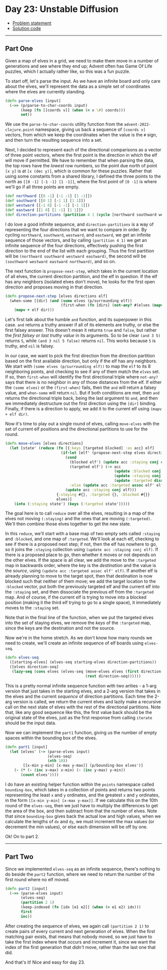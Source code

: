 # Day 23: Unstable Diffusion

* [Problem statement](https://adventofcode.com/2022/day/23)
* [Solution code](https://github.com/abyala/advent-2022-clojure/blob/master/src/advent_2022_clojure/day23.clj)

---

## Part One

Given a map of elves in a grid, we need to make them move in a number of generations and see where they end up; Advent
often has Game Of Life puzzles, which I actually rather like, so this was a fun puzzle.

To start off, let's parse the input. As we have an infinite board and only care about the elves, we'll represent the
data as a simple set of coordinates where the elves are currently standing.

```clojure
(defn parse-elves [input]
  (->> (p/parse-to-char-coords input)
       (keep (fn [[coords v]] (when (= v \#) coords)))
       set))
```

We use the `parse-to-char-coords` utility function from the `advent-2022-clojure.point` namespace, giving us back a
sequence of `[coords v]` vectors, from which we keep the coordinates when the value is the `#` sign, and then turn the
resulting sequence into a set.

Next, I decided to represent each of the directional comparisons as a vector of three point vectors, where the first
point is the direction in which the elf will move if permitted. We have to remember that when parsing the data, the
top rows have the _lowest_ row numbers, so the point due north of point `[x y]` is at `[x (dec y)]`, which is common
for these puzzles. Rather that using some constants from a shared library, I defined the three points to the north as
`[[0 -1] [-1 -1] [1 -1]]`, where the first point of `[0 -1]` is where we'll go if all three points are empty.

```clojure
(def northward [[0 -1] [-1 -1] [1 -1]])
(def southward [[0 1] [-1 1] [1 1]])
(def westward [[-1 0] [-1 -1] [-1 1]])
(def eastward [[1 0] [1 -1] [1 1]])
(def direction-partitions (partition 4 1 (cycle [northward southward westward eastward])))
```

I do love a good infinite sequence, and `direction-partitions` is a way of representing the four directions that we
want to compare in order. By cycling `northward`, `southward`, `westward`, and `eastward`, we get an infinite sequence
of those vectors, and by calling `(partition 4 1)` we get an infinite sequence of the four directions, effectively
pushing the first direction to the end of the list with each grouping. Thus the first partition will be
`(northward southward westward eastward)`, the second will be `(southward westward eastward northward)`, and so on.

The next function is `propose-next-step`, which takes in the current location of all elves, the current direction
partition, and the elf in question. If the elf has any neighbors (isolated elves don't move), he looks for the first
open direction and proposes moving in that direction.

```clojure
(defn propose-next-step [elves directions elf]
  (when-some [[dir] (and (some elves (p/surrounding elf))
                         (first-when (fn [dirs] (not-any? #(elves (mapv + elf %)) dirs)) directions))]
    (mapv + elf dir)))
```

Let's first talk about the humble `and` function, and its superpower in this case. `and` returns a truthy answer if all
of its elements are truthy, or else the first falsey answer. This doesn't mean it returns `true` and `false`, but
rather the _first falsey or last truthy value_ in its arguments. So to be clear `(and 3 5)` returns `5`, while
`(and 3 nil 5 false)` returns `nil`. This works because `5` is truthy, and `nil` is falsey.

In our case, we want to pick the first direction from the direction partition based on the first available direction,
but only if the elf has any neighbors. We start with `(some elves (p/surrounding elf))` to map the `elf` to its 8
neighboring points, and checking to see if any of them match the `elves` set. If so, then `first-when` will identify
the first directional triple where `not-any?` says that there is no neighbor in any of those distances from the elf.
If either the `(some elves)` or the `(first-when)` fails, then the `and` will return a falsey value, and `when-some`
will return `nil`. But if both conditions are met, then `and` returns the directional triple back, being the last
argument to `and`, and then we immediately destructure out the first direction using the `[dir]` binding. Finally, if
there is a direction to apply, we add it to the current elf using `(mapv + elf dir)`.

Now it's time to play out a single round of elves, calling `move-elves` with the set of current elf positions and the
directional partitions to use for the round.

```clojure
(defn move-elves [elves directions]
  (let [state' (reduce (fn [{:keys [targeted blocked] :as acc} elf]
                         (if-let [elf' (propose-next-step elves directions elf)]
                           (cond
                             (blocked elf') (update acc :staying conj elf)
                             (targeted elf') (-> acc
                                                 (update :blocked conj elf')
                                                 (update :staying conj (targeted elf') elf)
                                                 (update :targeted dissoc elf'))
                             :else (update acc :targeted assoc elf' elf))
                           (update acc :staying conj elf)))
                       {:staying #{}, :targeted {}, :blocked #{}}
                       elves)]
    (into (:staying state') (keys (:targeted state')))))
```

The goal here is to call `reduce` over all the elves, resulting in a map of the elves not moving `(:staying)` and the
ones that are moving `(:targeted)`. We'll then combine those elves together to get the new state.

In this `reduce`, we'll start with a base map of two empty sets called `:staying` and `:blocked`, and one map of
`:targeted`. We'll look at each elf, checking to see if there is a proposed next step; if not, then the elf has nowhere
to go, so it joins the `:staying` collection using `(update acc :staying conj elf)`. If there is a proposed place to
go, then whether it moves or not depends on the other elves. If the space is all clear, we add the move to the
`:targeted` map in backwards order, where the key is the _destination_ and the value is the _source_, using
`(update acc :targeted assoc elf' elf)`. If another elf is already planning to move to the target spot, then that
destination is now blocked such that neither of them move; we add the target location to the `:blocked` vector, put
both the previously targeted elf and the current elf into the `:staying` set, and then dissociate the previous elf from
the `:targeted` map. And of course, if the current elf is trying to move into a blocked position (making it the third
elf trying to go to a single space), it immediately moves to the `:staying` set.

Note that in the final line of the function, when we put the targeted elves into the set of staying elves, we remove
the _keys_ of the `:targeted` map, since the keys are the destination and not the source.

Now we're in the home stretch. As we don't know how many rounds we need to create, we'll create an infinite sequence of
elf boards using `elves-seq`.

```clojure
(defn elves-seq
  ([starting-elves] (elves-seq starting-elves direction-partitions))
  ([elves direction-seq]
   (lazy-seq (cons elves (elves-seq (move-elves elves (first direction-seq))
                                    (rest direction-seq))))))
```

This is a pretty normal infinite sequence function with two arities - a 1-arg version that just takes in the starting
elves, and a 2-arg version that takes in the elves and the current _sequence_ of direction partitions. Each time the
2-arg version is called, we return the current elves and lazily make a recursive call on the next state of elves with
the rest of the directional partitions. Note that, like any good sequence like this, the first value back should be the
original state of the elves, just as the first response from calling `iterate` should be the input data.

Now we can implement the `part1` function, giving us the number of empty spaces within the bounding box of the elves.

```clojure
(defn part1 [input]
  (let [elves' (-> (parse-elves input)
                   (elves-seq)
                   (nth 10))
        [[x-min y-min] [x-max y-max]] (p/bounding-box elves')]
    (- (* (- (inc x-max) x-min) (- (inc y-max) y-min))
       (count elves'))))
```

I do have an existing helper function within the `points` namespace called `bounding-box`, which takes in a collection
of points and returns two points representing the least `x` and `y` ordinates, and the greatest `x` and `y` ordinates,
in the form `[[x-min y-min] [x-max y-max]]`. If we calculate this on the 10th round of the `elves-seq`, then we just
have to multiply the differences to get the area of the box, and then subtract from that the number of elves. Note that
since `bounding-box` gives back the actual low and high values, when we calculate the lengths of `dx` and `dy`, we must
increment the max values (or decrement the min values), or else each dimension will be off by one.

Ok!  On to part 2.

---

## Part Two

Since we implemented `elves-seq` as an infinite sequence, there's nothing to do beside the `part2` function, where we
need to return the number of the first round where no elf moved.

```clojure
(defn part2 [input]
  (->> (parse-elves input)
       (elves-seq)
       (partition 2 1)
       (keep-indexed (fn [idx [e1 e2]] (when (= e1 e2) idx)))
       first
       inc))
```

After creating the sequence of elves, we again call `(partition 2 1)` to create pairs of every current and next
generation of elves. When the first matching pair exists, that means that nobody moved, so we just have to take the
first index where that occurs and increment it, since we want the index of the first generation that _didn't_ move,
rather than the last one that did.

And that's it! Nice and easy for day 23.